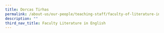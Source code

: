 ```yaml
---
title: Dorcas Tirhas
permalink: /about-us/our-people/teaching-staff/faculty-of-literature-in-english/dorcas-tirhas/
description: ""
third_nav_title: Faculty Literature in English
---
```

